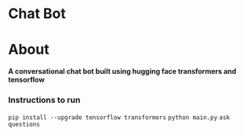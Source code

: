 # Chat Bot

# About

**A conversational chat bot built using hugging face transformers and tensorflow**

### Instructions to run


```pip install --upgrade tensorflow transformers```
```python main.py```
```ask questions```